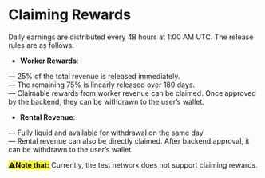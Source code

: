 # Claiming Rewards

Daily earnings are distributed every 48 hours at 1:00 AM UTC. The release rules are as follows:&#x20;

* **Worker Rewards**:&#x20;

— 25% of the total revenue is released immediately. \
— The remaining 75% is linearly released over 180 days. \
— Claimable rewards from worker revenue can be claimed. Once approved by the backend, they can be withdrawn to the user’s wallet.&#x20;

* **Rental Revenue**:

— Fully liquid and available for withdrawal on the same day. \
— Rental revenue can also be directly claimed. After backend approval, it can be withdrawn to the user’s wallet.&#x20;

<mark style="background-color:yellow;">⚠️</mark><mark style="background-color:yellow;">**Note that:**</mark> Currently, the test network does not support claiming rewards.

